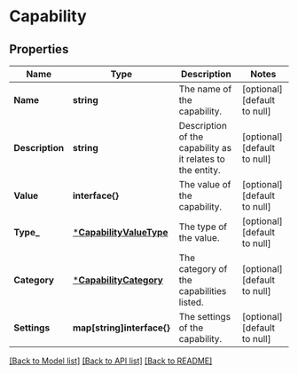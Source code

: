 # Capability

## Properties
Name | Type | Description | Notes
------------ | ------------- | ------------- | -------------
**Name** | **string** | The name of the capability. | [optional] [default to null]
**Description** | **string** | Description of the capability as it relates to the entity. | [optional] [default to null]
**Value** | **interface{}** | The value of the capability. | [optional] [default to null]
**Type_** | [***CapabilityValueType**](CapabilityValueType.md) | The type of the value. | [optional] [default to null]
**Category** | [***CapabilityCategory**](CapabilityCategory.md) | The category of the capabilities listed. | [optional] [default to null]
**Settings** | **map[string]interface{}** | The settings of the capability. | [optional] [default to null]

[[Back to Model list]](../README.md#documentation-for-models) [[Back to API list]](../README.md#documentation-for-api-endpoints) [[Back to README]](../README.md)


